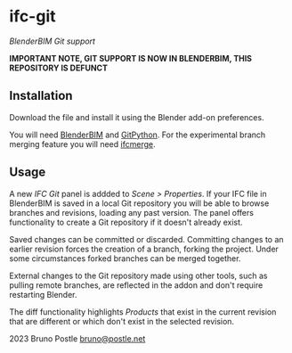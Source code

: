 # ifc-git
*BlenderBIM Git support*

**IMPORTANT NOTE, GIT SUPPORT IS NOW IN BLENDERBIM, THIS REPOSITORY IS DEFUNCT**

## Installation

Download the file and install it using the Blender add-on preferences.

You will need [BlenderBIM](https://blenderbim.org/) and [GitPython](https://gitpython.readthedocs.io/en/stable/).
For the experimental branch merging feature you will need [ifcmerge](https://github.com/brunopostle/ifcmerge).

## Usage

A new *IFC Git* panel is addded to *Scene > Properties*.
If your IFC file in BlenderBIM is saved in a local Git repository you will be able to browse branches and revisions, loading any past version.
The panel offers functionality to create a Git repository if it doesn't already exist.

Saved changes can be committed or discarded.
Committing changes to an earlier revision forces the creation of a branch, forking the project.
Under some circumstances forked branches can be merged together.

External changes to the Git repository made using other tools, such as pulling remote branches, are reflected in the addon and don't require restarting Blender.

The diff functionality highlights *Products* that exist in the current revision that are different or which don't exist in the selected revision.

2023 Bruno Postle <bruno@postle.net>
